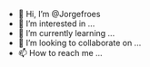 - 👋 Hi, I’m @Jorgefroes
- 👀 I’m interested in ...
- 🌱 I’m currently learning ...
- 💞️ I’m looking to collaborate on ...
- 📫 How to reach me ...

<!---
Jorgefroes/Jorgefroes is a ✨ special ✨ repository because its `README.md` (this file) appears on your GitHub profile.
You can click the Preview link to take a look at your changes.
--->
